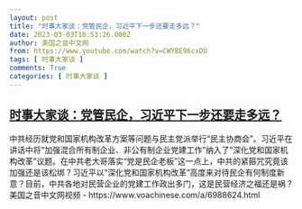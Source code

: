 ```yaml
---
layout: post
title: "时事大家谈：党管民企，习近平下一步还要走多远？"
date: 2023-03-03T16:53:26.000Z
author: 美国之音中文网
from: https://www.youtube.com/watch?v=CWYBE96cxDU
tags: [ 时事大家谈 ]
comments: True
categories: [ 时事大家谈 ]
---
```

<!--1677862406000-->
[时事大家谈：党管民企，习近平下一步还要走多远？](https://www.youtube.com/watch?v=CWYBE96cxDU)
------

<div>
中共经历就党和国家机构改革方案等问题与民主党派举行“民主协商会”。习近平在讲话中将“加强混合所有制企业、非公有制企业党建工作”纳入了“深化党和国家机构改革”议题。在中共老大哥落实“党是民企老板”这一点上，中共的紧箍咒究竟该加强还是该松绑？习近平以“深化党和国家机构改革”高度来对待民企有何制度新意？目前，中共各地对民营企业的党建工作政出多门，这是民营经济之福还是祸？美国之音中文网视频 - https://www.voachinese.com/a/6988624.html
</div>
